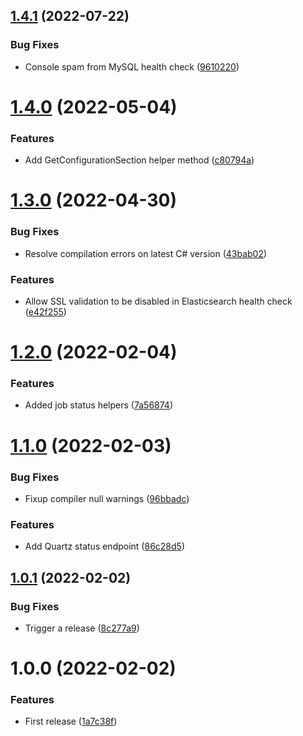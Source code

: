 ## [1.4.1](https://github.com/bdc-labs/DotnetActuatorMiddleware/compare/v1.4.0...v1.4.1) (2022-07-22)


### Bug Fixes

* Console spam from MySQL health check ([9610220](https://github.com/bdc-labs/DotnetActuatorMiddleware/commit/9610220883387554b84a15b99a82479a0cac3898))

# [1.4.0](https://github.com/bdc-labs/DotnetActuatorMiddleware/compare/v1.3.0...v1.4.0) (2022-05-04)


### Features

* Add GetConfigurationSection helper method ([c80794a](https://github.com/bdc-labs/DotnetActuatorMiddleware/commit/c80794a4cc8185a134f2d35c896e18aa47914fd8))

# [1.3.0](https://github.com/bdc-labs/DotnetActuatorMiddleware/compare/v1.2.0...v1.3.0) (2022-04-30)


### Bug Fixes

* Resolve compilation errors on latest C# version ([43bab02](https://github.com/bdc-labs/DotnetActuatorMiddleware/commit/43bab02ea19112d2ddce2d2d0e7e785d74edc611))


### Features

* Allow SSL validation to be disabled in Elasticsearch health check ([e42f255](https://github.com/bdc-labs/DotnetActuatorMiddleware/commit/e42f255ea50b4582496a90023d6828ebfbe386cd))

# [1.2.0](https://github.com/bdc-labs/DotnetActuatorMiddleware/compare/v1.1.0...v1.2.0) (2022-02-04)


### Features

* Added job status helpers ([7a56874](https://github.com/bdc-labs/DotnetActuatorMiddleware/commit/7a568743c29c5d3ddb3de0f2fb6dbe14d9afe4e3))

# [1.1.0](https://github.com/bdc-labs/DotnetActuatorMiddleware/compare/v1.0.1...v1.1.0) (2022-02-03)


### Bug Fixes

* Fixup compiler null warnings ([96bbadc](https://github.com/bdc-labs/DotnetActuatorMiddleware/commit/96bbadc6a717afcf6f821d7824eb19f143cc2a60))


### Features

* Add Quartz status endpoint ([86c28d5](https://github.com/bdc-labs/DotnetActuatorMiddleware/commit/86c28d5449e74f8d0a532845f5177a2961699c52))

## [1.0.1](https://github.com/bdc-labs/DotnetActuatorMiddleware/compare/v1.0.0...v1.0.1) (2022-02-02)


### Bug Fixes

* Trigger a release ([8c277a9](https://github.com/bdc-labs/DotnetActuatorMiddleware/commit/8c277a9dccddf77d8aa50d5c20f4dd8fb70e7120))

# 1.0.0 (2022-02-02)


### Features

* First release ([1a7c38f](https://github.com/bdc-labs/DotnetActuatorMiddleware/commit/1a7c38f0fbf61f6e74cccaceca8beaa928b04c0d))
